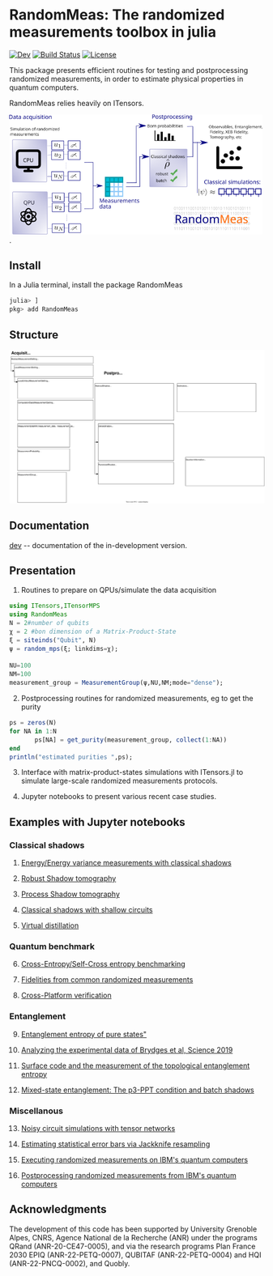 # RandomMeas: The randomized measurements toolbox in julia

[![Dev](https://img.shields.io/badge/docs-dev-blue.svg)](https://bvermersch.github.io/RandomMeas.jl/dev/)
[![Build Status](https://github.com/bvermersch/RandomMeas.jl/actions/workflows/CI.yml/badge.svg?branch=main)](https://github.com/bvermersch/RandomMeas.jl/actions/workflows/CI.yml?query=branch%3Amain)
[![License](https://img.shields.io/badge/License-Apache%202.0-blue.svg)](https://opensource.org/licenses/Apache-2.0)

This package presents efficient routines for testing and postprocessing randomized measurements, in order to estimate physical properties in quantum computers.

RandomMeas relies heavily on ITensors.

<img src="Pics/RandomMeas.png" alt="drawing" width="500"/>.

## Install

In a Julia terminal, install the package RandomMeas

```julia
julia> ]
pkg> add RandomMeas
```
## Structure

![Image](StructureRandomMeas.drawio.svg)

## Documentation

[dev](https://bvermersch.github.io/RandomMeas.jl/dev/) -- documentation of the in-development version.

## Presentation

1) Routines to prepare on QPUs/simulate the data acquisition

 ```julia
 using ITensors,ITensorMPS
 using RandomMeas
N = 2#number of qubits
χ = 2 #bon dimension of a Matrix-Product-State
ξ = siteinds("Qubit", N)
ψ = random_mps(ξ; linkdims=χ);
 
NU=100
NM=100
measurement_group = MeasurementGroup(ψ,NU,NM;mode="dense");
 ```

2) Postprocessing routines for randomized measurements, eg to get the purity

 ```julia
ps = zeros(N)
for NA in 1:N
        ps[NA] = get_purity(measurement_group, collect(1:NA))
end
println("estimated purities ",ps);
 ```

3) Interface with matrix-product-states simulations with ITensors.jl to simulate large-scale randomized measurements protocols.

4) Jupyter notebooks to present various recent case studies.

## Examples with Jupyter notebooks

### Classical shadows

1) [Energy/Energy variance measurements with classical shadows](examples/EnergyVarianceMeasurements.ipynb)

2) [Robust Shadow tomography](examples/RobustShadowTomography.ipynb)

3) [Process Shadow tomography](examples/ProcessShadowTomography.ipynb)

4) [Classical shadows with shallow circuits](examples/ShallowShadows.ipynb)

5) [Virtual distillation](examples/VirtualDistillation.ipynb)

### Quantum benchmark

6) [Cross-Entropy/Self-Cross entropy benchmarking](examples/CrossEntropyBenchmarking.ipynb)

7) [Fidelities from common randomized measurements](examples/FidelityCommonRandomizedMeasurements.ipynb)

8) [Cross-Platform verification](examples/CrossPlatform.ipynb)

### Entanglement

9) [Entanglement entropy of pure states"](examples/PureStateEntanglement.ipynb)

10) [Analyzing the experimental data of Brydges et al, Science 2019](examples/BrydgesScience2019.ipynb)

11) [Surface code and the measurement of the topological entanglement entropy](examples/EntanglementSurfaceCode.ipynb)

12) [Mixed-state entanglement: The p3-PPT condition and batch shadows](examples/MixedStateEntanglement.ipynb)

### Miscellanous

13) [Noisy circuit simulations with tensor networks](examples/CircuitNoiseSimulations.ipynb)

14) [Estimating statistical error bars via Jackknife resampling](examples/ErrorBars.ipynb)

15) [Executing randomized measurements on IBM's quantum computers](examples/RandomizedMeasurementsQiskit.ipynb)

16) [Postprocessing randomized measurements from IBM's quantum computers](examples/RandomizedMeasurementsQiskitPostprocessing.ipynb)

## Acknowledgments

The development of this code has been supported by University Grenoble Alpes, CNRS, Agence National de la Recherche (ANR) under the programs QRand (ANR-20-CE47-0005), and via the research programs Plan France 2030 EPIQ (ANR-22-PETQ-0007), QUBITAF (ANR-22-PETQ-0004) and HQI (ANR-22-PNCQ-0002), and Quobly.
